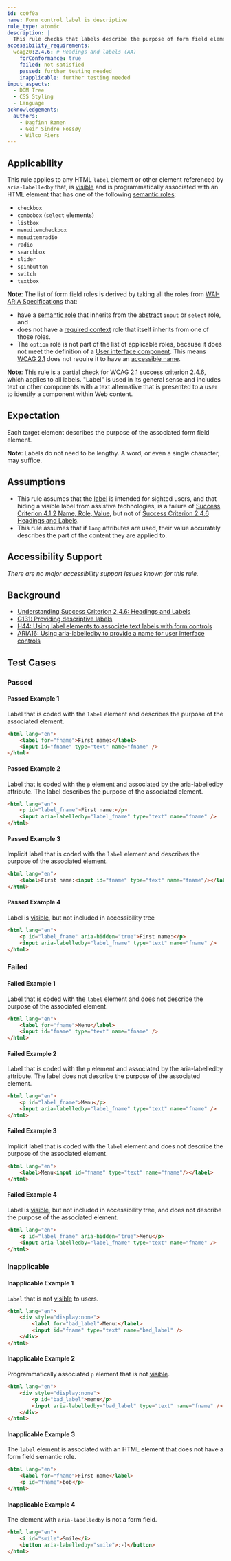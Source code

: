 ```yaml
---
id: cc0f0a
name: Form control label is descriptive
rule_type: atomic
description: |
  This rule checks that labels describe the purpose of form field elements.
accessibility_requirements:
  wcag20:2.4.6: # Headings and labels (AA)
    forConformance: true
    failed: not satisfied
    passed: further testing needed
    inapplicable: further testing needed
input_aspects:
  - DOM Tree
  - CSS Styling
  - Language
acknowledgements:
  authors:
    - Dagfinn Rømen
    - Geir Sindre Fossøy
    - Wilco Fiers
---
```


## Applicability

This rule applies to any HTML `label` element or other element referenced by `aria-labelledby` that, is [visible][] and is programmatically associated with an HTML element that has one of the following [semantic roles][semantic role]:

- `checkbox`
- `combobox` (`select` elements)
- `listbox`
- `menuitemcheckbox`
- `menuitemradio`
- `radio`
- `searchbox`
- `slider`
- `spinbutton`
- `switch`
- `textbox`

**Note**: The list of form field roles is derived by taking all the roles from [WAI-ARIA Specifications](#wai-aria-specifications) that:

- have a [semantic role][] that inherits from the [abstract](https://www.w3.org/TR/wai-aria/#abstract_roles) `input` or `select` role, and
- does not have a [required context](https://www.w3.org/TR/wai-aria/#scope) role that itself inherits from one of those roles.
- The `option` role is not part of the list of applicable roles, because it does not meet the definition of a [User interface component](https://www.w3.org/TR/WCAG21/#dfn-user-interface-components). This means [WCAG 2.1](https://www.w3.org/TR/WCAG21/) does not require it to have an [accessible name](#accessible-name).

**Note**: This rule is a partial check for WCAG 2.1 success criterion 2.4.6, which applies to all labels. "Label" is used in its general sense and includes text or other components with a text alternative that is presented to a user to identify a component within Web content.

## Expectation

Each target element describes the purpose of the associated form field element.

**Note**: Labels do not need to be lengthy. A word, or even a single character, may suffice.

## Assumptions

- This rule assumes that the [label](https://www.w3.org/TR/WCAG21/#dfn-labels) is intended for sighted users, and that hiding a visible label from assistive technologies, is a failure of [Success Criterion 4.1.2 Name, Role, Value](https://www.w3.org/TR/WCAG21/#name-role-value), but not of [Success Criterion 2.4.6 Headings and Labels](https://www.w3.org/TR/WCAG21/#headings-and-labels).
- This rule assumes that if `lang` attributes are used, their value accurately describes the part of the content they are applied to.

## Accessibility Support

_There are no major accessibility support issues known for this rule._

## Background

- [Understanding Success Criterion 2.4.6: Headings and Labels](https://www.w3.org/WAI/WCAG21/Understanding/headings-and-labels.html)
- [G131: Providing descriptive labels](https://www.w3.org/WAI/WCAG21/Techniques/general/G131)
- [H44: Using label elements to associate text labels with form controls](https://www.w3.org/WAI/WCAG21/Techniques/html/H44)
- [ARIA16: Using aria-labelledby to provide a name for user interface controls](https://www.w3.org/WAI/WCAG21/Techniques/aria/ARIA16)

## Test Cases

### Passed

#### Passed Example 1

Label that is coded with the `label` element and describes the purpose of the associated element.

```html
<html lang="en">
	<label for="fname">First name:</label>
	<input id="fname" type="text" name="fname" />
</html>
```

#### Passed Example 2

Label that is coded with the `p` element and associated by the aria-labelledby attribute. The label describes the purpose of the associated element.

```html
<html lang="en">
	<p id="label_fname">First name:</p>
	<input aria-labelledby="label_fname" type="text" name="fname" />
</html>
```

#### Passed Example 3

Implicit label that is coded with the `label` element and describes the purpose of the associated element.

```html
<html lang="en">
	<label>First name:<input id="fname" type="text" name="fname"/></label>
</html>
```

#### Passed Example 4

Label is [visible][], but not included in accessibility tree

```html
<html lang="en">
	<p id="label_fname" aria-hidden="true">First name:</p>
	<input aria-labelledby="label_fname" type="text" name="fname" />
</html>
```

### Failed

#### Failed Example 1

Label that is coded with the `label` element and does not describe the purpose of the associated element.

```html
<html lang="en">
	<label for="fname">Menu</label>
	<input id="fname" type="text" name="fname" />
</html>
```

#### Failed Example 2

Label that is coded with the `p` element and associated by the aria-labelledby attribute. The label does not describe the purpose of the associated element.

```html
<html lang="en">
	<p id="label_fname">Menu</p>
	<input aria-labelledby="label_fname" type="text" name="fname" />
</html>
```

#### Failed Example 3

Implicit label that is coded with the `label` element and does not describe the purpose of the associated element.

```html
<html lang="en">
	<label>Menu<input id="fname" type="text" name="fname"/></label>
</html>
```

#### Failed Example 4

Label is [visible][], but not included in accessibility tree, and does not describe the purpose of the associated element.

```html
<html lang="en">
	<p id="label_fname" aria-hidden="true">Menu</p>
	<input aria-labelledby="label_fname" type="text" name="fname" />
</html>
```

### Inapplicable

#### Inapplicable Example 1

`Label` that is not [visible][] to users.

```html
<html lang="en">
	<div style="display:none">
		<label for="bad_label">Menu:</label>
		<input id="fname" type="text" name="bad_label" />
	</div>
</html>
```

#### Inapplicable Example 2

Programmatically associated `p` element that is not [visible][].

```html
<html lang="en">
	<div style="display:none">
		<p id="bad_label">menu</p>
		<input aria-labelledby="bad_label" type="text" name="fname" />
	</div>
</html>
```

#### Inapplicable Example 3

The `label` element is associated with an HTML element that does not have a form field semantic role.

```html
<html lang="en">
	<label for="fname">First name</label>
	<p id="fname">bob</p>
</html>
```

#### Inapplicable Example 4

The element with `aria-labelledby` is not a form field.

```html
<html lang="en">
	<i id="smile">Smile</i>
	<button aria-labelledby="smile">:-)</button>
</html>
```

[semantic role]: #semantic-role 'Definition of semantic role'
[visible]: #visible 'Definition of visible'

